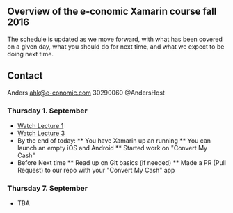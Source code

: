 ## Overview of the e-conomic Xamarin course fall 2016

The schedule is updated as we move forward, with what has been covered on a given day, what you should do for next time, and what we expect to be doing next time.

## Contact
Anders ahk@e-conomic.com 30290060 @AndersHqst   


### Thursday 1. September
* [Watch Lecture 1](https://www.udemy.com/learn-xamarin-by-creating-real-cross-platform-apps/learn/v4/content)
* [Watch Lecture 3](https://www.udemy.com/learn-xamarin-by-creating-real-cross-platform-apps/learn/v4/content)
* By the end of today:
** You have Xamarin up an running
** You can launch an empty iOS and Android
** Started work on "Convert My Cash"
* Before Next time
** Read up on Git basics (if needed)
** Made a PR (Pull Request) to our repo with your "Convert My Cash" app

### Thursday 7. September
* TBA